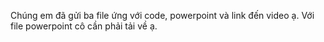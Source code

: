 Chúng em đã gửi ba file ứng với code, powerpoint và link đến video ạ. Với file powerpoint cô cần phải tải về ạ.

